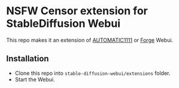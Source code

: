 # NSFW Censor extension for StableDiffusion Webui

This repo makes it an extension of [AUTOMATIC1111](https://github.com/AUTOMATIC1111/stable-diffusion-webui/) or [Forge](https://github.com/lllyasviel/stable-diffusion-webui-forge) Webui.

## Installation

-   Clone this repo into `stable-diffusion-webui/extensions` folder.
-   Start the Webui.

